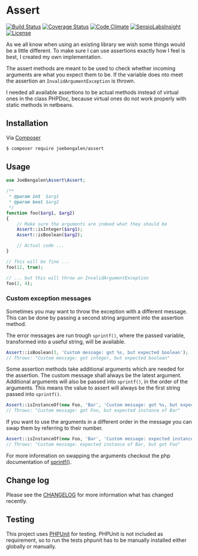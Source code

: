 # Assert

[![Build Status](https://travis-ci.org/JoeBengalen/Assert.svg?branch=1.0)](https://travis-ci.org/JoeBengalen/Assert)
[![Coverage Status](https://coveralls.io/repos/JoeBengalen/Assert/badge.svg?branch=1.0)](https://coveralls.io/github/JoeBengalen/Assert?branch=1.0)
[![Code Climate](https://codeclimate.com/github/JoeBengalen/Assert/badges/gpa.svg)](https://codeclimate.com/github/JoeBengalen/Assert)
[![SensioLabsInsight](https://insight.sensiolabs.com/projects/563b0f45-b895-486b-b504-2658b1e3672c/mini.png)](https://insight.sensiolabs.com/projects/563b0f45-b895-486b-b504-2658b1e3672c)
[![License](https://poser.pugx.org/joebengalen/assert/license)](LICENSE.md)

As we all know when using an existing library we wish some things would be a little different. To make sure I can use assertions exactly how I feel is best, I created my own implementation.

The assert methods are meant to be used to check whether incoming arguments are what you expect them to be. If the variable does nto meet the assertion an `InvalidArgumentException` is thrown.

I needed all available assertions to be actual methods instead of virtual ones in the class PHPDoc, because virtual ones do not work properly with static methods in netbeans.

## Installation

Via [Composer](https://getcomposer.org)

``` bash
$ composer require joebengalen/assert
```

## Usage

```php
use JoeBengalen\Assert\Assert;

/**
 * @param int  $arg1
 * @param bool $arg2
 */
function foo($arg1, $arg2)
{
    // Make sure the arguments are indeed what they should be
    Assert::isInteger($arg1);
    Assert::isBoolean($arg2);

    // Actual code ...
}

// This will be fine ...
foo(12, true);

// ... but this will throw an InvalidArgumentException
foo(2, 4);
```

### Custom exception messages

Sometimes you may want to throw the exception with a different message. This can be done by passing a second string argument into the assertion method.

The error messages are run trough `sprintf()`, where the passed variable, transformed into a useful string, will be available.

```php
Assert::isBoolean(3, 'Custom message: got %s, but expected boolean');
// Throws: "Custom message: got integer, but expected boolean"
```

Some assertion methods take additional arguments which are needed for the assertion. The custom message shall always be the latest argument. Additional arguments will also be passed into `sprintf()`, in the order of the arguments. This means the value to assert will always be the first string passed into `sprintf()`.

```php
Assert::isInstanceOf(new Foo, 'Bar', 'Custom message: got %s, but expected instance of %s');
// Throws: "Custom message: got Foo, but expected instance of Bar"
```

If you want to use the arguments in a different order in the message you can swap them by referring to their number.

```php
Assert::isInstanceOf(new Foo, 'Bar', 'Custom message: expected instance of %2$s, but got %s');
// Throws: "Custom message: expected instance of Bar, but got Foo"
```

For more information on swapping the arguments checkout the php documentation of [sprintf()](http://php.net/manual/en/function.sprintf.php).

## Change log

Please see the [CHANGELOG](CHANGELOG.md) for more information what has changed recently.

## Testing

This project uses [PHPUnit](https://phpunit.de) for testing. PHPUnit is not included as requirement, so to run the tests phpunit has to be manually installed either globally or manually.
